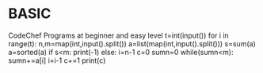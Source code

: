 # BASIC
CodeChef Programs at beginner and easy level
t=int(input())
for i in range(t):
    n,m=map(int,input().split())
    a=list(map(int,input().split()))
    s=sum(a)
    a=sorted(a)
    if s<m:
        print(-1)
    else:
        i=n-1
        c=0
        sumn=0
        while(sumn<m):
            sumn+=a[i]
            i=i-1 
            c+=1 
        print(c)
